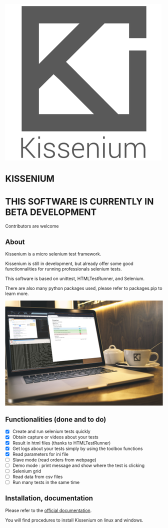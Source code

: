 ![Kissenium Logo](/docs/assets/images/kissenium.png)

# KISSENIUM

# THIS SOFTWARE IS CURRENTLY IN BETA DEVELOPMENT

Contributors are welcome

## About

Kissenium is a micro selenium test framework.

Kissenium is still in development, but already offer some good functionnalities for running professionals selenium tests.

This software is based on unittest, HTMLTestRunner, and Selenium.

There are also many python packages used, please refer to packages.pip to learn more.

![Kissenium Mockup](/docs/assets/images/kissenium-mockup.jpg)

## Functionalities (done and to do)

* [x] Create and run selenium tests quickly
* [x] Obtain capture or videos about your tests
* [x] Result in html files (thanks to HTMLTestRunner)
* [x] Get logs about your tests simply by using the toolbox functions
* [x] Read parameters for ini file
* [ ] Slave mode (read orders from webpage)
* [ ] Demo mode : print message and show where the test is clicking
* [ ] Selenium grid
* [ ] Read data from csv files
* [ ] Run many tests in the same time

## Installation, documentation

Please refer to the [official documentation](http://www.kissenium.org/).

You will find procedures to install Kissenium on linux and windows.